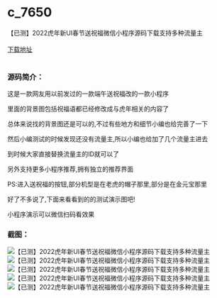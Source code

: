 # c_7650
【已测】2022虎年新UI春节送祝福微信小程序源码下载支持多种流量主
<br/></br>
[下载地址](https://www.uuid2.com/7650.html "下载地址")
<br/></br>
<h3>源码简介：</h3>
<p>这是一款网友用以前发过的一款端午送祝福改的一款小程序<p>
<p>里面的背景图包括祝福语都已经修改成与虎年相关的内容了<p>
<p>总体来说找的背景图还是可以的,不过有些地方和细节小编也给完善了一下<p>
<p>然后小编测试的时候发现还没有流量主,所以小编也给加了几个流量主进去<p>
<p>到时候大家直接替换流量主的ID就可以了<p>
<p>另外支持更多小程序推荐,拥有独立的推荐界面<p>
<p>PS:进入送祝福的按钮,部分机型是在老虎的帽子那里,部分是在金元宝那里<p>
<p>好了不多说了,下面来看看到的的测试演示图吧!<p>
<p>小程序演示可以微信扫码看效果<p>
<h3>截图：</h3>
<img src="https://www.uuid2.com/wp-content/uploads/img/pro/20220108/16416155254128.jpg" alt="【已测】2022虎年新UI春节送祝福微信小程序源码下载支持多种流量主"><img src="https://www.uuid2.com/wp-content/uploads/img/pro/20220108/16416155252172.jpg" alt="【已测】2022虎年新UI春节送祝福微信小程序源码下载支持多种流量主"><img src="https://www.uuid2.com/wp-content/uploads/img/pro/20220108/16416155253233.jpg" alt="【已测】2022虎年新UI春节送祝福微信小程序源码下载支持多种流量主"><img src="https://www.uuid2.com/wp-content/uploads/img/pro/20220108/16416155265098.jpg" alt="【已测】2022虎年新UI春节送祝福微信小程序源码下载支持多种流量主"><img src="https://www.uuid2.com/wp-content/uploads/img/uimage/91841641615722.jpg" alt="【已测】2022虎年新UI春节送祝福微信小程序源码下载支持多种流量主">

